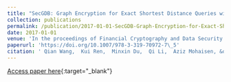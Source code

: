 ```yaml
---
title: "SecGDB: Graph Encryption for Exact Shortest Distance Queries with Efficient Updates"
collection: publications
permalink: /publication/2017-01-01-SecGDB-Graph-Encryption-for-Exact-Shortest-Distance-Queries-with-Efficient-Updates
date: 2017-01-01
venue: 'In the proceedings of Financial Cryptography and Data Security - 21st International Conference, FC 2017, Sliema, Malta, April 3-7, 2017, Revised Selected Papers'
paperurl: 'https://doi.org/10.1007/978-3-319-70972-7\_5'
citation: ' Qian Wang,  Kui Ren,  Minxin Du,  Qi Li,  Aziz Mohaisen, &quot;SecGDB: Graph Encryption for Exact Shortest Distance Queries with Efficient Updates.&quot; In the proceedings of Financial Cryptography and Data Security - 21st International Conference, FC 2017, Sliema, Malta, April 3-7, 2017, Revised Selected Papers, 2017.'
---
```

[Access paper here](https://doi.org/10.1007/978-3-319-70972-7\_5){:target="_blank"}
